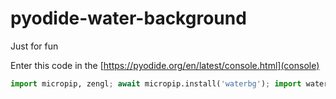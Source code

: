 # pyodide-water-background

Just for fun

Enter this code in the [https://pyodide.org/en/latest/console.html](console)

```py
import micropip, zengl; await micropip.install('waterbg'); import waterbg
```
